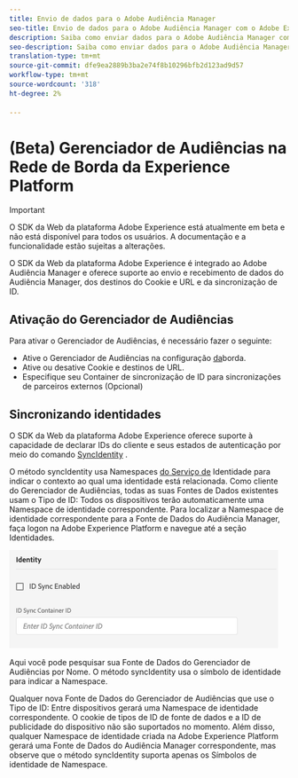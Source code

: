 ```yaml
---
title: Envio de dados para o Adobe Audiência Manager
seo-title: Envio de dados para o Adobe Audiência Manager com o Adobe Experience Platform Web SDK
description: Saiba como enviar dados para o Adobe Audiência Manager com o Experience Platform Web SDK
seo-description: Saiba como enviar dados para o Adobe Audiência Manager com o Experience Platform Web SDK
translation-type: tm+mt
source-git-commit: dfe9ea2889b3ba2e74f8b10296bfb2d123ad9d57
workflow-type: tm+mt
source-wordcount: '318'
ht-degree: 2%

---
```



# (Beta) Gerenciador de Audiências na Rede de Borda da Experience Platform

>[!IMPORTANT]
>
>O SDK da Web da plataforma Adobe Experience está atualmente em beta e não está disponível para todos os usuários. A documentação e a funcionalidade estão sujeitas a alterações.

O SDK da Web da plataforma Adobe Experience é integrado ao Adobe Audiência Manager e oferece suporte ao envio e recebimento de dados do Audiência Manager, dos destinos do Cookie e URL e da sincronização de ID.

## Ativação do Gerenciador de Audiências

Para ativar o Gerenciador de Audiências, é necessário fazer o seguinte:

- Ative o Gerenciador de Audiências na configuração [da](../../fundamentals/edge-configuration.md)borda.
- Ative ou desative Cookie e destinos de URL.
- Especifique seu Container de sincronização de ID para sincronizações de parceiros externos (Opcional)

## Sincronizando identidades

O SDK da Web da plataforma Adobe Experience oferece suporte à capacidade de declarar IDs do cliente e seus estados de autenticação por meio do comando [SyncIdentity](../../fundamentals/identity.md) .

O método syncIdentity usa Namespaces [do Serviço de](../../../identity/../identity-service/namespaces.md) Identidade para indicar o contexto ao qual uma identidade está relacionada. Como cliente do Gerenciador de Audiências, todas as suas Fontes de Dados existentes usam o Tipo de ID: Todos os dispositivos terão automaticamente uma Namespace de identidade correspondente. Para localizar a Namespace de identidade correspondente para a Fonte de Dados do Audiência Manager, faça logon na Adobe Experience Platform e navegue até a seção Identidades.

![Visualização da interface do usuário do Namespace](../../../assets/edge_configuration_identity.png)

Aqui você pode pesquisar sua Fonte de Dados do Gerenciador de Audiências por Nome. O método syncIdentity usa o símbolo de identidade para indicar a Namespace.

Qualquer nova Fonte de Dados do Gerenciador de Audiências que use o Tipo de ID: Entre dispositivos gerará uma Namespace de identidade correspondente. O cookie de tipos de ID de fonte de dados e a ID de publicidade do dispositivo não são suportados no momento. Além disso, qualquer Namespace de identidade criada na Adobe Experience Platform gerará uma Fonte de Dados do Audiência Manager correspondente, mas observe que o método syncIdentity suporta apenas os Símbolos de identidade de Namespace.
